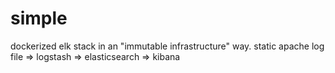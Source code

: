 # simple
dockerized elk stack in an "immutable infrastructure" way.
static apache log file => logstash => elasticsearch => kibana
